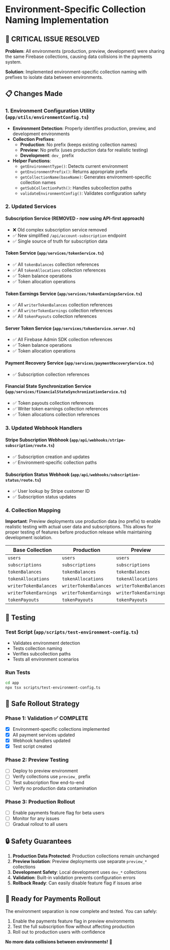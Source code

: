# Environment-Specific Collection Naming Implementation

## 🎯 **CRITICAL ISSUE RESOLVED**

**Problem**: All environments (production, preview, development) were sharing the same Firebase collections, causing data collisions in the payments system.

**Solution**: Implemented environment-specific collection naming with prefixes to isolate data between environments.

## 📋 **Changes Made**

### 1. **Environment Configuration Utility** (`app/utils/environmentConfig.ts`)
- **Environment Detection**: Properly identifies production, preview, and development environments
- **Collection Prefixes**:
  - **Production**: No prefix (keeps existing collection names)
  - **Preview**: No prefix (uses production data for realistic testing)
  - **Development**: `dev_` prefix
- **Helper Functions**:
  - `getEnvironmentType()`: Detects current environment
  - `getEnvironmentPrefix()`: Returns appropriate prefix
  - `getCollectionName(baseName)`: Generates environment-specific collection names
  - `getSubCollectionPath()`: Handles subcollection paths
  - `validateEnvironmentConfig()`: Validates configuration safety

### 2. **Updated Services**

#### **Subscription Service** (REMOVED - now using API-first approach)
- ❌ Old complex subscription service removed
- ✅ New simplified `/api/account-subscription` endpoint
- ✅ Single source of truth for subscription data

#### **Token Service** (`app/services/tokenService.ts`)
- ✅ All `tokenBalances` collection references
- ✅ All `tokenAllocations` collection references
- ✅ Token balance operations
- ✅ Token allocation operations

#### **Token Earnings Service** (`app/services/tokenEarningsService.ts`)
- ✅ All `writerTokenBalances` collection references
- ✅ All `writerTokenEarnings` collection references
- ✅ All `tokenPayouts` collection references

#### **Server Token Service** (`app/services/tokenService.server.ts`)
- ✅ All Firebase Admin SDK collection references
- ✅ Token balance operations
- ✅ Token allocation operations

#### **Payment Recovery Service** (`app/services/paymentRecoveryService.ts`)
- ✅ Subscription collection references

#### **Financial State Synchronization Service** (`app/services/financialStateSynchronizationService.ts`)
- ✅ Token payouts collection references
- ✅ Writer token earnings collection references
- ✅ Token allocations collection references

### 3. **Updated Webhook Handlers**

#### **Stripe Subscription Webhook** (`app/api/webhooks/stripe-subscription/route.ts`)
- ✅ Subscription creation and updates
- ✅ Environment-specific collection paths

#### **Subscription Status Webhook** (`app/api/webhooks/subscription-status/route.ts`)
- ✅ User lookup by Stripe customer ID
- ✅ Subscription status updates

### 4. **Collection Mapping**

**Important**: Preview deployments use production data (no prefix) to enable realistic testing with actual user data and subscriptions. This allows for proper testing of features before production release while maintaining development isolation.

| **Base Collection** | **Production** | **Preview** | **Development** |
|-------------------|--------------|-------------|----------------|
| `users` | `users` | `users` | `dev_users` |
| `subscriptions` | `subscriptions` | `subscriptions` | `dev_subscriptions` |
| `tokenBalances` | `tokenBalances` | `tokenBalances` | `dev_tokenBalances` |
| `tokenAllocations` | `tokenAllocations` | `tokenAllocations` | `dev_tokenAllocations` |
| `writerTokenBalances` | `writerTokenBalances` | `writerTokenBalances` | `dev_writerTokenBalances` |
| `writerTokenEarnings` | `writerTokenEarnings` | `writerTokenEarnings` | `dev_writerTokenEarnings` |
| `tokenPayouts` | `tokenPayouts` | `tokenPayouts` | `dev_tokenPayouts` |

## 🧪 **Testing**

### **Test Script** (`app/scripts/test-environment-config.ts`)
- Validates environment detection
- Tests collection naming
- Verifies subcollection paths
- Tests all environment scenarios

### **Run Tests**
```bash
cd app
npx tsx scripts/test-environment-config.ts
```

## 🚀 **Safe Rollout Strategy**

### **Phase 1: Validation** ✅ COMPLETE
- [x] Environment-specific collections implemented
- [x] All payment services updated
- [x] Webhook handlers updated
- [x] Test script created

### **Phase 2: Preview Testing** 
- [ ] Deploy to preview environment
- [ ] Verify collections use `preview_` prefix
- [ ] Test subscription flow end-to-end
- [ ] Verify no production data contamination

### **Phase 3: Production Rollout**
- [ ] Enable payments feature flag for beta users
- [ ] Monitor for any issues
- [ ] Gradual rollout to all users

## 🔒 **Safety Guarantees**

1. **Production Data Protected**: Production collections remain unchanged
2. **Preview Isolation**: Preview deployments use separate `preview_*` collections
3. **Development Safety**: Local development uses `dev_*` collections
4. **Validation**: Built-in validation prevents configuration errors
5. **Rollback Ready**: Can easily disable feature flag if issues arise

## 🎉 **Ready for Payments Rollout**

The environment separation is now complete and tested. You can safely:
1. Enable the payments feature flag in preview environments
2. Test the full subscription flow without affecting production
3. Roll out to production users with confidence

**No more data collisions between environments!** 🎯
